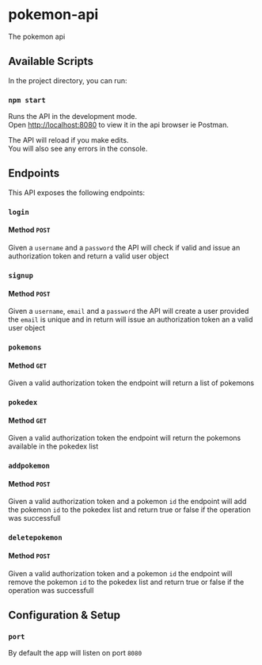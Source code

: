 # pokemon-api
The pokemon api

## Available Scripts

In the project directory, you can run:

### `npm start`

Runs the API in the development mode.\
Open [http://localhost:8080](http://localhost:8080) to view it in the api browser ie Postman.

The API will reload if you make edits.\
You will also see any errors in the console.

## Endpoints

This API exposes the following endpoints:

### `login`

#### Method `POST`
Given a `username` and a `password` the API will check if valid and issue an authorization token and
return a valid user object

### `signup`

#### Method `POST`
Given a `username`, `email` and a `password` the API will create a user provided the `email` is unique and in return will issue an authorization token an a valid user object

### `pokemons`

#### Method `GET`
Given a valid authorization token the endpoint will return a list of pokemons

### `pokedex`

#### Method `GET`
Given a valid authorization token the endpoint will return the pokemons available in the pokedex list

### `addpokemon`

#### Method `POST`
Given a valid authorization token and a pokemon `id` the endpoint will add the pokemon `id` to the pokedex list and return true or false if the operation was successfull

### `deletepokemon`

#### Method `POST`
Given a valid authorization token and a pokemon `id` the endpoint will remove the pokemon `id` to the pokedex list and return true or false if the operation was successfull

## Configuration & Setup

### `port`
By default the app will listen on port `8080`